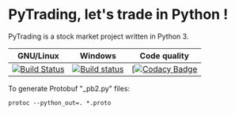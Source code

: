 # PyTrading, let's trade in Python !

PyTrading is a stock market project written in Python 3.

| GNU/Linux     | Windows       | Code quality  |
|:-------------:|:-------------:|:-------------:|
| [![Build Status](https://travis-ci.org/RichardDally/PyTrading.svg?branch=master)](https://travis-ci.org/RichardDally/PyTrading)  | [![Build status](https://ci.appveyor.com/api/projects/status/lt43ryv8akxftw90/branch/master?svg=true)](https://ci.appveyor.com/project/RichardDally/pytrading/branch/master) | [[![Codacy Badge](https://api.codacy.com/project/badge/Grade/4a222cf711354f8dab9e797759b03ea5)](https://www.codacy.com/manual/RichardDally/PyTrading?utm_source=github.com&amp;utm_medium=referral&amp;utm_content=RichardDally/PyTrading&amp;utm_campaign=Badge_Grade)|


To generate Protobuf "_pb2.py" files:

    protoc --python_out=. *.proto
